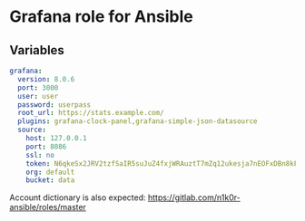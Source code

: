 # Grafana role for Ansible

## Variables

```yaml
grafana:
  version: 8.0.6
  port: 3000
  user: user
  password: userpass
  root_url: https://stats.example.com/
  plugins: grafana-clock-panel,grafana-simple-json-datasource
  source:
    host: 127.0.0.1
    port: 8086
    ssl: no
    token: N6qkeSx2JRV2tzfSaIR5suJuZ4fxjWRAuztT7mZq12ukesja7nEOFxDBn8kFajPah9Gth8WHxXk3eqZ8J45oYQ==
    org: default
    bucket: data
```

Account dictionary is also expected: https://gitlab.com/n1k0r-ansible/roles/master
